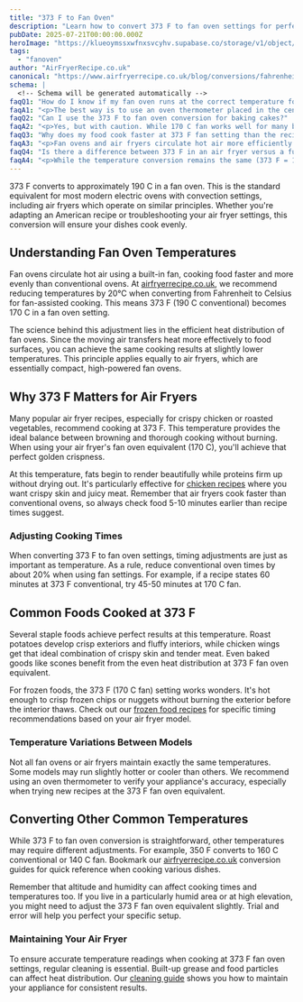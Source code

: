 ```yaml
---
title: "373 F to Fan Oven"
description: "Learn how to convert 373 F to fan oven settings for perfect air frying. Includes temperature charts and cooking tips for UK kitchens."
pubDate: 2025-07-21T00:00:00.000Z
heroImage: "https://klueoymssxwfnxsvcyhv.supabase.co/storage/v1/object/public/Shmucket/373-f-to-fan-oven.png"
tags:
  - "fanoven"
author: "AirFryerRecipe.co.uk"
canonical: "https://www.airfryerrecipe.co.uk/blog/conversions/fahrenheit-to-fan-oven/373-f-to-fan-oven"
schema: |
  <!-- Schema will be generated automatically -->
faqQ1: "How do I know if my fan oven runs at the correct temperature for 373 F conversion?"
faqA1: "<p>The best way is to use an oven thermometer placed in the centre of your oven or air fryer basket. Preheat to 170 C (the fan equivalent of 373 F) and check if the thermometer matches. Most appliances have slight variations, so you may need to adjust your settings accordingly.</p>"
faqQ2: "Can I use the 373 F to fan oven conversion for baking cakes?"
faqA2: "<p>Yes, but with caution. While 170 C fan works well for many baked goods, delicate cakes might brown too quickly. Consider reducing the temperature by another 10 C and extending the baking time slightly, or use the conventional setting if your oven has one.</p>"
faqQ3: "Why does my food cook faster at 373 F fan setting than the recipe suggests?"
faqA3: "<p>Fan ovens and air fryers circulate hot air more efficiently than conventional ovens, speeding up cooking times. Always check food 10-15 minutes before the recipe's suggested time when using the 373 F fan oven equivalent (170 C), and use visual cues like browning as your guide.</p>"
faqQ4: "Is there a difference between 373 F in an air fryer versus a full-size fan oven?"
faqA4: "<p>While the temperature conversion remains the same (373 F = 170 C fan), air fryers cook faster due to their compact size and more intense air circulation. Reduce cooking times by about 20% compared to full-size fan ovens when using the same temperature setting.</p>"
---
```

<p>373 F converts to approximately 190 C in a fan oven. This is the standard equivalent for most modern electric ovens with convection settings, including air fryers which operate on similar principles. Whether you're adapting an American recipe or troubleshooting your air fryer settings, this conversion will ensure your dishes cook evenly.</p>

<h2>Understanding Fan Oven Temperatures</h2>
<p>Fan ovens circulate hot air using a built-in fan, cooking food faster and more evenly than conventional ovens. At <a href=https://www.airfryerrecipe.co.uk/air-fryer-conversion-chart>airfryerrecipe.co.uk</a>, we recommend reducing temperatures by 20°C when converting from Fahrenheit to Celsius for fan-assisted cooking. This means 373 F (190 C conventional) becomes 170 C in a fan oven setting.</p>
<p>The science behind this adjustment lies in the efficient heat distribution of fan ovens. Since the moving air transfers heat more effectively to food surfaces, you can achieve the same cooking results at slightly lower temperatures. This principle applies equally to air fryers, which are essentially compact, high-powered fan ovens.</p>

<h2>Why 373 F Matters for Air Fryers</h2>
<p>Many popular air fryer recipes, especially for crispy chicken or roasted vegetables, recommend cooking at 373 F. This temperature provides the ideal balance between browning and thorough cooking without burning. When using your air fryer's fan oven equivalent (170 C), you'll achieve that perfect golden crispness.</p>
<p>At this temperature, fats begin to render beautifully while proteins firm up without drying out. It's particularly effective for <a href=https://www.airfryerrecipe.co.uk/recipe-category/chicken>chicken recipes</a> where you want crispy skin and juicy meat. Remember that air fryers cook faster than conventional ovens, so always check food 5-10 minutes earlier than recipe times suggest.</p>

<h3>Adjusting Cooking Times</h3>
<p>When converting 373 F to fan oven settings, timing adjustments are just as important as temperature. As a rule, reduce conventional oven times by about 20% when using fan settings. For example, if a recipe states 60 minutes at 373 F conventional, try 45-50 minutes at 170 C fan.</p>

<h2>Common Foods Cooked at 373 F</h2>
<p>Several staple foods achieve perfect results at this temperature. Roast potatoes develop crisp exteriors and fluffy interiors, while chicken wings get that ideal combination of crispy skin and tender meat. Even baked goods like scones benefit from the even heat distribution at 373 F fan oven equivalent.</p>
<p>For frozen foods, the 373 F (170 C fan) setting works wonders. It's hot enough to crisp frozen chips or nuggets without burning the exterior before the interior thaws. Check out our <a href=https://www.airfryerrecipe.co.uk/recipe-category/frozen-foods>frozen food recipes</a> for specific timing recommendations based on your air fryer model.</p>

<h3>Temperature Variations Between Models</h3>
<p>Not all fan ovens or air fryers maintain exactly the same temperatures. Some models may run slightly hotter or cooler than others. We recommend using an oven thermometer to verify your appliance's accuracy, especially when trying new recipes at the 373 F fan oven equivalent.</p>

<h2>Converting Other Common Temperatures</h2>
<p>While 373 F to fan oven conversion is straightforward, other temperatures may require different adjustments. For example, 350 F converts to 160 C conventional or 140 C fan. Bookmark our <a href=https://www.airfryerrecipe.co.uk>airfryerrecipe.co.uk</a> conversion guides for quick reference when cooking various dishes.</p>
<p>Remember that altitude and humidity can affect cooking times and temperatures too. If you live in a particularly humid area or at high elevation, you might need to adjust the 373 F fan oven equivalent slightly. Trial and error will help you perfect your specific setup.</p>

<h3>Maintaining Your Air Fryer</h3>
<p>To ensure accurate temperature readings when cooking at 373 F fan oven settings, regular cleaning is essential. Built-up grease and food particles can affect heat distribution. Our <a href=https://www.airfryerrecipe.co.uk/air-fryer-cleaner>cleaning guide</a> shows you how to maintain your appliance for consistent results.</p>
